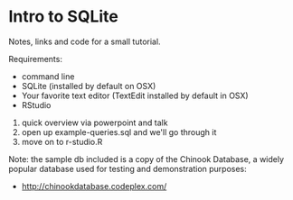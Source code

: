 # Intro to SQLite

Notes, links and code for a small tutorial.

Requirements:
* command line
* SQLite (installed by default on OSX)
* Your favorite text editor (TextEdit installed by default in OSX)
* RStudio

1. quick overview via powerpoint and talk
1. open up example-queries.sql and we'll go through it
1. move on to r-studio.R


Note: the sample db included is a copy of the Chinook Database, a widely popular database used for testing and demonstration purposes:
 * http://chinookdatabase.codeplex.com/
